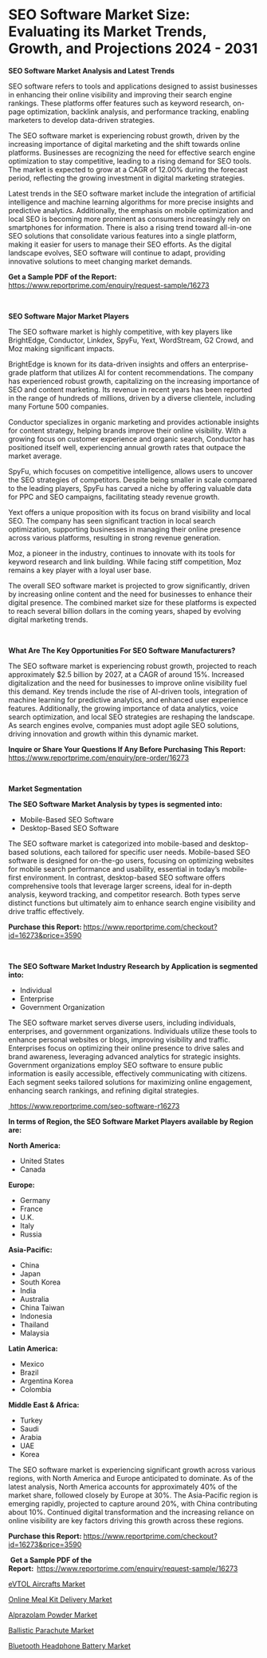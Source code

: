 <p><h1>SEO Software Market Size: Evaluating its Market Trends, Growth, and Projections 2024 - 2031</h1></p><p><strong>SEO Software Market Analysis and Latest Trends</strong></p>
<p><p>SEO software refers to tools and applications designed to assist businesses in enhancing their online visibility and improving their search engine rankings. These platforms offer features such as keyword research, on-page optimization, backlink analysis, and performance tracking, enabling marketers to develop data-driven strategies.</p><p>The SEO software market is experiencing robust growth, driven by the increasing importance of digital marketing and the shift towards online platforms. Businesses are recognizing the need for effective search engine optimization to stay competitive, leading to a rising demand for SEO tools. The market is expected to grow at a CAGR of 12.00% during the forecast period, reflecting the growing investment in digital marketing strategies.</p><p>Latest trends in the SEO software market include the integration of artificial intelligence and machine learning algorithms for more precise insights and predictive analytics. Additionally, the emphasis on mobile optimization and local SEO is becoming more prominent as consumers increasingly rely on smartphones for information. There is also a rising trend toward all-in-one SEO solutions that consolidate various features into a single platform, making it easier for users to manage their SEO efforts. As the digital landscape evolves, SEO software will continue to adapt, providing innovative solutions to meet changing market demands.</p></p>
<p><strong>Get a Sample PDF of the Report:&nbsp;</strong> <a href="https://www.reportprime.com/enquiry/request-sample/16273?utm_campaign=1143&utm_medium=2&utm_source=Github&utm_content=ia&utm_term=25122024&utm_id=seo-software">https://www.reportprime.com/enquiry/request-sample/16273</a></p>
<p>&nbsp;</p>
<p><strong>SEO Software Major Market Players</strong></p>
<p><p>The SEO software market is highly competitive, with key players like BrightEdge, Conductor, Linkdex, SpyFu, Yext, WordStream, G2 Crowd, and Moz making significant impacts. </p><p>BrightEdge is known for its data-driven insights and offers an enterprise-grade platform that utilizes AI for content recommendations. The company has experienced robust growth, capitalizing on the increasing importance of SEO and content marketing. Its revenue in recent years has been reported in the range of hundreds of millions, driven by a diverse clientele, including many Fortune 500 companies.</p><p>Conductor specializes in organic marketing and provides actionable insights for content strategy, helping brands improve their online visibility. With a growing focus on customer experience and organic search, Conductor has positioned itself well, experiencing annual growth rates that outpace the market average.</p><p>SpyFu, which focuses on competitive intelligence, allows users to uncover the SEO strategies of competitors. Despite being smaller in scale compared to the leading players, SpyFu has carved a niche by offering valuable data for PPC and SEO campaigns, facilitating steady revenue growth.</p><p>Yext offers a unique proposition with its focus on brand visibility and local SEO. The company has seen significant traction in local search optimization, supporting businesses in managing their online presence across various platforms, resulting in strong revenue generation.</p><p>Moz, a pioneer in the industry, continues to innovate with its tools for keyword research and link building. While facing stiff competition, Moz remains a key player with a loyal user base. </p><p>The overall SEO software market is projected to grow significantly, driven by increasing online content and the need for businesses to enhance their digital presence. The combined market size for these platforms is expected to reach several billion dollars in the coming years, shaped by evolving digital marketing trends.</p></p>
<p>&nbsp;</p>
<p><strong>What Are The Key Opportunities For SEO Software Manufacturers?</strong></p>
<p><p>The SEO software market is experiencing robust growth, projected to reach approximately $2.5 billion by 2027, at a CAGR of around 15%. Increased digitalization and the need for businesses to improve online visibility fuel this demand. Key trends include the rise of AI-driven tools, integration of machine learning for predictive analytics, and enhanced user experience features. Additionally, the growing importance of data analytics, voice search optimization, and local SEO strategies are reshaping the landscape. As search engines evolve, companies must adopt agile SEO solutions, driving innovation and growth within this dynamic market.</p></p>
<p><strong>Inquire or Share Your Questions If Any Before Purchasing This Report:</strong> <a href="https://www.reportprime.com/enquiry/pre-order/16273?utm_campaign=1143&utm_medium=2&utm_source=Github&utm_content=ia&utm_term=25122024&utm_id=seo-software">https://www.reportprime.com/enquiry/pre-order/16273</a></p>
<p>&nbsp;</p>
<p><strong>Market Segmentation</strong></p>
<p><strong>The SEO Software Market Analysis by types is segmented into:</strong></p>
<p><ul><li>Mobile-Based SEO Software</li><li>Desktop-Based SEO Software</li></ul></p>
<p><p>The SEO software market is categorized into mobile-based and desktop-based solutions, each tailored for specific user needs. Mobile-based SEO software is designed for on-the-go users, focusing on optimizing websites for mobile search performance and usability, essential in today’s mobile-first environment. In contrast, desktop-based SEO software offers comprehensive tools that leverage larger screens, ideal for in-depth analysis, keyword tracking, and competitor research. Both types serve distinct functions but ultimately aim to enhance search engine visibility and drive traffic effectively.</p></p>
<p><strong>Purchase this Report:&nbsp;</strong><a href="https://www.reportprime.com/checkout?id=16273&price=3590&utm_campaign=1143&utm_medium=2&utm_source=Github&utm_content=ia&utm_term=25122024&utm_id=seo-software">https://www.reportprime.com/checkout?id=16273&price=3590</a></p>
<p>&nbsp;</p>
<p><strong>The SEO Software Market Industry Research by Application is segmented into:</strong></p>
<p><ul><li>Individual</li><li>Enterprise</li><li>Government Organization</li></ul></p>
<p><p>The SEO software market serves diverse users, including individuals, enterprises, and government organizations. Individuals utilize these tools to enhance personal websites or blogs, improving visibility and traffic. Enterprises focus on optimizing their online presence to drive sales and brand awareness, leveraging advanced analytics for strategic insights. Government organizations employ SEO software to ensure public information is easily accessible, effectively communicating with citizens. Each segment seeks tailored solutions for maximizing online engagement, enhancing search rankings, and refining digital strategies.</p></p>
<p><a href="https://www.reportprime.com/seo-software-r16273?utm_campaign=1143&utm_medium=2&utm_source=Github&utm_content=ia&utm_term=25122024&utm_id=seo-software">&nbsp;https://www.reportprime.com/seo-software-r16273</a></p>
<p><strong>In terms of Region, the SEO Software Market Players available by Region are:</strong></p>
<p>
    <p> <strong> North America: </strong>
        <ul>
            <li>United States</li>
            <li>Canada</li>
        </ul>
        </p> 
    <p> <strong> Europe: </strong>
        <ul>
            <li>Germany</li>
            <li>France</li>
            <li>U.K.</li>
            <li>Italy</li>
            <li>Russia</li>
        </ul>
        </p> 
    <p> <strong> Asia-Pacific: </strong>
        <ul>
            <li>China</li>
            <li>Japan</li>
            <li>South Korea</li>
            <li>India</li>
            <li>Australia</li>
            <li>China Taiwan</li>
            <li>Indonesia</li>
            <li>Thailand</li>
            <li>Malaysia</li>
        </ul>
        </p> 
    <p> <strong> Latin America: </strong>
        <ul>
            <li>Mexico</li>
            <li>Brazil</li>
            <li>Argentina Korea</li>
            <li>Colombia</li>
        </ul>
        </p> 
    <p> <strong> Middle East & Africa: </strong>
        <ul>
            <li>Turkey</li>
            <li>Saudi</li>
            <li>Arabia</li>
            <li>UAE</li>
            <li>Korea</li>
        </ul>
    </p>
    </p>
<p><p>The SEO software market is experiencing significant growth across various regions, with North America and Europe anticipated to dominate. As of the latest analysis, North America accounts for approximately 40% of the market share, followed closely by Europe at 30%. The Asia-Pacific region is emerging rapidly, projected to capture around 20%, with China contributing about 10%. Continued digital transformation and the increasing reliance on online visibility are key factors driving this growth across these regions.</p></p>
<p><strong>Purchase this Report: </strong><a href="https://www.reportprime.com/checkout?id=16273&price=3590&utm_campaign=1143&utm_medium=2&utm_source=Github&utm_content=ia&utm_term=25122024&utm_id=seo-software">https://www.reportprime.com/checkout?id=16273&price=3590</a></p>
<p>&nbsp;<strong>Get a Sample PDF of the Report:&nbsp;&nbsp;</strong><a href="https://www.reportprime.com/enquiry/request-sample/16273?utm_campaign=1143&utm_medium=2&utm_source=Github&utm_content=ia&utm_term=25122024&utm_id=seo-software">https://www.reportprime.com/enquiry/request-sample/16273</a></p>
<p><strong></strong></p>
<p><p><a href="https://www.linkedin.com/pulse/evtol-aircrafts-market-research-report-in-depth-analysis-current-gjcof?utm_campaign=1143&utm_medium=2&utm_source=Github&utm_content=ia&utm_term=25122024&utm_id=seo-software">eVTOL Aircrafts Market</a></p><p><a href="https://github.com/yoshih12/Market-Research-Report-List-4/blob/main/online-meal-kit-delivery-market.md?utm_campaign=1143&utm_medium=2&utm_source=Github&utm_content=ia&utm_term=25122024&utm_id=seo-software">Online Meal Kit Delivery Market</a></p><p><a href="https://github.com/castoriffic/Market-Research-Report-List-5/blob/main/alprazolam-powder-market.md?utm_campaign=1143&utm_medium=2&utm_source=Github&utm_content=ia&utm_term=25122024&utm_id=seo-software">Alprazolam Powder Market</a></p><p><a href="https://www.linkedin.com/pulse/size-ballistic-parachute-marketindustry-trends-the4-cagr-from-fjelf?utm_campaign=1143&utm_medium=2&utm_source=Github&utm_content=ia&utm_term=25122024&utm_id=seo-software">Ballistic Parachute Market</a></p><p><a href="https://www.linkedin.com/pulse/swot-analysis-bluetooth-headphone-battery-market-business-r1b9e?utm_campaign=1143&utm_medium=2&utm_source=Github&utm_content=ia&utm_term=25122024&utm_id=seo-software">Bluetooth Headphone Battery Market</a></p></p>